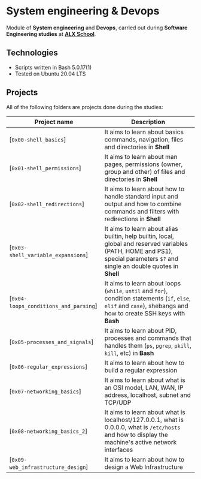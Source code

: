 # System engineering & Devops

Module of **System engineering** and **Devops**, carried out during **Software Engineering studies** at **[ALX School](https://www.alxafrica.com)**.

## Technologies
* Scripts written in Bash 5.0.17(1)
* Tested on Ubuntu 20.04 LTS

## Projects
All of the following folders are projects done during the studies:

| Project name | Description |
| ------------ | ----------- |
| [`0x00-shell_basics`]| It aims to learn about basics commands, navigation, files and directories in **Shell** |
| [`0x01-shell_permissions`]| It aims to learn about man pages, permissions (owner, group and other) of files and directories in **Shell** |
| [`0x02-shell_redirections`]| It aims to learn about how to handle standard input and output and how to combine commands and filters with redirections in **Shell** |
| [`0x03-shell_variable_expansions`]| It aims to learn about alias builtin, help builtin, local, global and reserved variables (PATH, HOME and PS1), special parameters `$?` and single an double quotes in **Shell** |
| [`0x04-loops_conditions_and_parsing`]| It aims to learn about loops (`while`, `until` and `for`), condition statements (`if`, `else`, `elif` and `case`), shebangs and how to create SSH keys with **Bash** |
| [`0x05-processes_and_signals`]| It aims to learn about PID, processes and commands that handles them (`ps`, `pgrep`, `pkill`, `kill`, etc) in **Bash** |
| [`0x06-regular_expressions`]| It aims to learn about how to build a regular expression |
| [`0x07-networking_basics`]| It aims to learn about what is an OSI model, LAN, WAN, IP address, localhost, subnet and TCP/UDP |
| [`0x08-networking_basics_2`]| It aims to learn about what is localhost/127.0.0.1, what is 0.0.0.0, what is `/etc/hosts` and how to display the machine's active network interfaces |
| [`0x09-web_infrastructure_design`]| It aims to learn about how to design a Web Infrastructure |
